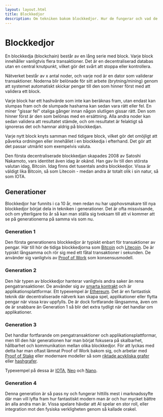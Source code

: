 ```yaml
---
layout: layout.html
title: Blockkedjor
description: Om tekniken bakom blockkedjor. Hur de fungerar och vad de kan användas till, samt om de olika generationerna sedan 2009.
---
```


# Blockkedjor

En blockkedja (blockchain) består av en lång serie med block. Varje block innehåller vanligtvis flera transaktioner. Det är en decentraliserad databas utan en central knutpunkt, vilket gör det svårt att stoppa eller kontrollera.

Nätverket består av x antal noder, och varje nod är en dator som validerar transaktioner. Noderna blir belönade för sitt arbete (brytning/mining) genom att systemet automatiskt skickar pengar till den som hinner först med att validera ett block.

Varje block har ett hashvärde som inte kan beräknas fram, utan endast kan slumpas fram och de slumpade hasharna kan sedan vara rätt eller fel. En miner "gissar fel" otaliga gånger innan någon slutligen gissar rätt. Den som hinner först är den som belönas med en ersättning. Alla andra noder kan sedan validera att resultatet stämde, och om resultatet är felaktigt så ignoreras det och hamnar aldrig på blockkedjan.

Varje nytt block knyts samman med tidigare block, vilket gör det omöjligt att påverka ordningen eller innehållet i en blockkedja i efterhand. Det gör att det passar utmärkt som exempelvis valuta.

Den första decentraliserade blockkedjan skapades 2008 av Satoshi Nakamoto, vars identitet även idag är okänd. Han gav liv till den största valutan idag, Bitcoin. Idag finns det tusentals andra blockkedjor. Vissa är väldigt lika Bitcoin, så som Litecoin - medan andra är totalt olik i sin natur, så som IOTA.

## Generationer

Blockkedjor har funnits i ca 10 år, men redan nu har upphovsmakare till nya blockkedjor börjat dela in tekniken i generationer. Det är ofta missvisande, och om ytterligare tio år så kan man ställa sig tveksam till att vi kommer att se på generationerna på samma vis som nu.

### Generation 1

Den första generationens blockkedjor är typiskt enbart för transaktioner av pengar. Här till hör de tidiga blockkedjorna som [Bitcoin](../kryptovalutor/bitcoin.md) och [Litecoin](../kryptovalutor/litecoin.md). De är typiskt långsamma och rör sig med ett fåtal transaktioner i sekunden. De använder sig vanligtvis av [Proof of Work](proof-of-work.md) som konsensusmodell.

### Generation 2

Den här typen av blockkedjor hanterar vanligtvis andra saker än rena pengatransaktioner. De använder sig av [smarta kontrakt](smarta-kontrakt.md) och är applikationsplattformar. Ett typexempel är [Ethereum](../kryptovalutor/ethereum.md). Det är en fantastisk teknik där decentraliserade nätverk kan skapa spel, applikationer eller flytta pengar när vissa krav uppfylls. De är dock fortfarande långsamma, även om de är snabbare än Generation 1 så blir det extra tydligt när det handlar om applikationer.

### Generation 3

Det handlar fortfarande om pengatransaktioner och applikationsplattformar, men till den här generationen har man börjat fokusera på skalbarhet, hållbarhet och kommunikation mellan olika blockkedjor. För att lyckas med detta har man oftast lämnat Proof of Work bakom sig, och arbetar med [Proof of Stake](proof-of-stake.md) eller modernare modeller så som [riktade acykliska grafer](riktad-acyklisk-graf.md) eller [hashgrafer](hashgrafer.md).

Typexempel på dessa är [IOTA](../kryptovalutor/iota.md), [Neo](../kryptovalutor/neo.md) och [Nano](../kryptovalutor/nano.md).

### Generation 4

Denna generation är så pass ny och fungerar hittills mest i marknadssyfte där man vill lyfta fram hur fantastiskt modern man är och hur mycket bättre än alla andra man är. Vissa spelare hävdar att AI spelar en stor roll, eller integration mot den fysiska verkligheten genom så kallade orakel.
